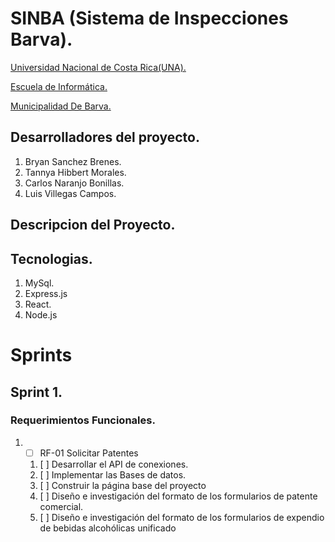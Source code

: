 # SINBA (Sistema de Inspecciones Barva).

[Universidad Nacional de Costa Rica(UNA).](https://www.una.ac.cr/ "Pagina Principal de la Universidad Nacional")

[Escuela de Informática.](https://www.escinf.una.ac.cr/ "Pagina Principal de la Escuela de Informática UNA")

[ Municipalidad De Barva.](https://munibarva.go.cr/ "Pagina Principal de la Municipalidad De Barva")

## Desarrolladores del proyecto.

1. Bryan Sanchez Brenes.
2. Tannya Hibbert Morales.
3. Carlos Naranjo Bonillas.
4. Luis Villegas Campos.

## Descripcion del Proyecto.

## Tecnologias.

1. MySql.
2. Express.js
3. React.
4. Node.js

# Sprints

## Sprint 1.

### Requerimientos Funcionales.

1. - [ ] RF-01 Solicitar Patentes

   1. [ ] Desarrollar el API de conexiones.
   2. [ ] Implementar las Bases de datos.
   3. [ ] Construir la página base del proyecto
   4. [ ] Diseño e investigación del formato de los formularios de patente comercial.
   5. [ ] Diseño e investigación del formato de los formularios de expendio de bebidas alcohólicas unificado
